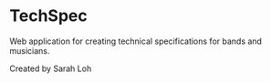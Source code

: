 # TechSpec
Web application for creating technical specifications for bands and musicians.

Created by Sarah Loh
